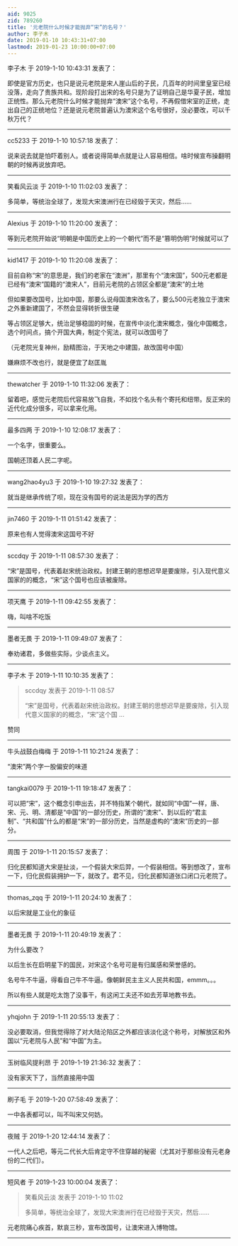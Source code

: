 ```yaml
---
aid: 9025
zid: 789260
title: '元老院什么时候才能抛弃“宋”的名号？'
author: 李子木
date: 2019-01-10 10:43:31+07:00
lastmod: 2019-01-23 10:00:00+07:00
---
```


李子木 于 2019-1-10 10:43:31 发表了：

即使是官方历史，也只是说元老院是宋人崖山后的子民，几百年的时间里皇室已经没落，走向了贵族共和。现阶段打出宋的名号只是为了证明自己是华夏子民，增加正统性。那么元老院什么时候才能抛弃“澳宋”这个名号，不再假借宋室的正统，走出自己的正统地位？还是说元老院普遍认为澳宋这个名号很好，没必要改，可以千秋万代？

---------

cc5233 于 2019-1-10 10:57:18 发表了：

说来说去就是怕吓着别人。或者说得简单点就是让人容易相信。啥时候宣布操翻明朝的时候再说放弃吧。

---------

笑看风云淡 于 2019-1-10 11:02:03 发表了：

多简单，等统治全球了，发现大宋澳洲行在已经毁于天灾，然后……

---------

Alexius 于 2019-1-10 11:20:00 发表了：

等到元老院开始说“明朝是中国历史上的一个朝代”而不是“篡明伪明”时候就可以了

---------

kid1417 于 2019-1-10 11:20:08 发表了：

目前自称“宋”的意思是，我们的老家在“澳洲”，那里有个“澳宋国”，500元老都是已经有“澳宋”国籍的“澳宋人”，目前元老院的占领区全都是“澳宋”的土地

但如果要改国号，比如中国，那要么说母国澳宋改名了，要么500元老独立于澳宋之外重新建国了，不然会显得转折很生硬

等占领区足够大，统治足够稳固的时候，在宣传中淡化澳宋概念，强化中国概念，选个时间点，搞个开国大典，制定个宪法，就可以改国号了

（元老院光复神州，励精图治，于天地之中建国，故改国号中国）

嫌麻烦不改也行，就是便宜了赵匡胤

---------

thewatcher 于 2019-1-10 11:32:06 发表了：

留着吧，感觉元老院后代容易放飞自我，不如找个名头有个寄托和纽带。反正宋的近代化成分很多，可以拿来化用。

---------

最多四两 于 2019-1-10 12:08:17 发表了：

一个名字，很重要么。

国朝还顶着人民二字呢。

---------

wang2hao4yu3 于 2019-1-10 19:27:32 发表了：

就当是继承传统了呗，现在没有国号的说法是因为学的西方

---------

jin7460 于 2019-1-11 01:51:42 发表了：

原来也有人觉得澳宋这国号不好

---------

sccdqy 于 2019-1-11 08:57:30 发表了：

“宋”是国号，代表着赵宋统治政权。封建王朝的思想迟早是要废除，引入现代意义国家的的概念，“宋”这个国号也应该被废除。

---------

项天鹰 于 2019-1-11 09:42:55 发表了：

嗨，叫啥不吃饭

---------

墨者无畏 于 2019-1-11 09:49:07 发表了：

奉劝诸君，多做些实际，少谈点主义。

---------

李子木 于 2019-1-11 10:10:35 发表了：

> sccdqy 发表于 2019-1-11 08:57
> 
> “宋”是国号，代表着赵宋统治政权。封建王朝的思想迟早是要废除，引入现代意义国家的的概念，“宋”这个国 ...



赞同

---------

牛头战鼓白梅梅 于 2019-1-11 10:21:24 发表了：

“澳宋”两个字一股偏安的味道

---------

tangkai0079 于 2019-1-11 19:18:47 发表了：

可以把“宋”，这个概念引申出去，并不特指某个朝代，就如同“中国”一样，唐、宋、元、明、清都是“中国”的一部分历史，所谓的“澳宋”、到以后的“君主制”、“共和国”什么的都是“宋”的一部分历史，当然是虚构的“澳宋”历史的一部分。

---------

周围 于 2019-1-11 20:15:57 发表了：

归化民都知道大宋是扯淡，一个假装大宋后羿，一个假装相信。等到想改了，宣布一下，归化民假装拥护一下，就改了。君不见，归化民都知道张口闭口元老院了。

---------

thomas_zqq 于 2019-1-11 20:24:10 发表了：

以后宋就是工业化的象征

---------

墨者无畏 于 2019-1-11 20:49:19 发表了：

为什么要改？

以后生长在启明星下的国民，对宋这个名号可是有归属感和荣誉感的。

名号牛不牛逼，得看自己牛不牛逼。像朝鲜民主主义人民共和国，emmm。。。

所以有些人就是吃太饱了没事干，有这闲工夫还不如去芳草地教书去。

---------

yhqjohn 于 2019-1-11 20:55:13 发表了：

没必要取消，但我觉得除了对大陆沦陷区之外都应该淡化这个称号，对解放区和外国以“元老院与人民”和“中国”为主。

---------

玉树临风提利昂 于 2019-1-19 21:36:32 发表了：

没有家天下了，当然直接用中国

---------

刷子毛 于 2019-1-20 07:58:49 发表了：

一中各表都可以，叫不叫宋又何妨。

---------

夜贼 于 2019-1-20 12:44:14 发表了：

一代人之后吧，等元二代长大后肯定守不住穿越的秘密（尤其对于那些没有元老身份的二代们）。

---------

短风者 于 2019-1-23 10:00:04 发表了：

> 笑看风云淡 发表于 2019-1-10 11:02
> 
> 多简单，等统治全球了，发现大宋澳洲行在已经毁于天灾，然后……



元老院痛心疾首，默哀三秒，宣布改国号，让澳宋进入博物馆。

---------

